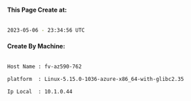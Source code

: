 
   
#### This Page Create at:

```bash

2023-05-06 - 23:34:56 UTC

```

#### Create By Machine:

```bash

Host Name : fv-az590-762

platform  : Linux-5.15.0-1036-azure-x86_64-with-glibc2.35

Ip Local  : 10.1.0.44

```

